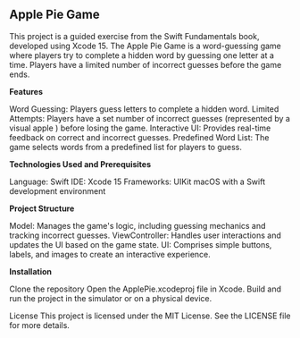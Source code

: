 ## Apple Pie Game
This project is a guided exercise from the Swift Fundamentals book, developed using Xcode 15. The Apple Pie Game is a word-guessing game where players try to complete a hidden word by guessing one letter at a time. Players have a limited number of incorrect guesses before the game ends.

**Features**

Word Guessing: Players guess letters to complete a hidden word.
Limited Attempts: Players have a set number of incorrect guesses (represented by a visual apple ) before losing the game.
Interactive UI: Provides real-time feedback on correct and incorrect guesses.
Predefined Word List: The game selects words from a predefined list for players to guess.

**Technologies Used and Prerequisites**

Language: Swift
IDE: Xcode 15
Frameworks: UIKit
macOS with a Swift development environment

**Project Structure**

Model: Manages the game's logic, including guessing mechanics and tracking incorrect guesses.
ViewController: Handles user interactions and updates the UI based on the game state.
UI: Comprises simple buttons, labels, and images to create an interactive experience.

**Installation**

Clone the repository
Open the ApplePie.xcodeproj file in Xcode.
Build and run the project in the simulator or on a physical device.

License
This project is licensed under the MIT License. See the LICENSE file for more details.
